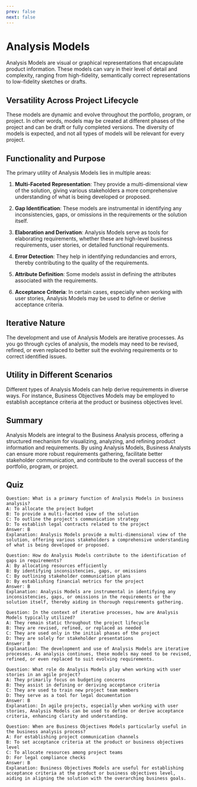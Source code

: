 ```yaml
---
prev: false
next: false
---
```


# Analysis Models

Analysis Models are visual or graphical representations that encapsulate product information. These models can vary in their level of detail and complexity, ranging from high-fidelity, semantically correct representations to low-fidelity sketches or drafts.

## Versatility Across Project Lifecycle

These models are dynamic and evolve throughout the portfolio, program, or project. In other words, models may be created at different phases of the project and can be draft or fully completed versions. The diversity of models is expected, and not all types of models will be relevant for every project.

## Functionality and Purpose

The primary utility of Analysis Models lies in multiple areas:

1. **Multi-Faceted Representation**: They provide a multi-dimensional view of the solution, giving various stakeholders a more comprehensive understanding of what is being developed or proposed.

2. **Gap Identification**: These models are instrumental in identifying any inconsistencies, gaps, or omissions in the requirements or the solution itself.

3. **Elaboration and Derivation**: Analysis Models serve as tools for elaborating requirements, whether these are high-level business requirements, user stories, or detailed functional requirements.

4. **Error Detection**: They help in identifying redundancies and errors, thereby contributing to the quality of the requirements.

5. **Attribute Definition**: Some models assist in defining the attributes associated with the requirements.

6. **Acceptance Criteria**: In certain cases, especially when working with user stories, Analysis Models may be used to define or derive acceptance criteria.

## Iterative Nature

The development and use of Analysis Models are iterative processes. As you go through cycles of analysis, the models may need to be revised, refined, or even replaced to better suit the evolving requirements or to correct identified issues.

## Utility in Different Scenarios

Different types of Analysis Models can help derive requirements in diverse ways. For instance, Business Objectives Models may be employed to establish acceptance criteria at the product or business objectives level.

## Summary

Analysis Models are integral to the Business Analysis process, offering a structured mechanism for visualizing, analyzing, and refining product information and requirements. By using Analysis Models, Business Analysts can ensure more robust requirements gathering, facilitate better stakeholder communication, and contribute to the overall success of the portfolio, program, or project.

## Quiz

```quiz
Question: What is a primary function of Analysis Models in business analysis?
A: To allocate the project budget
B: To provide a multi-faceted view of the solution
C: To outline the project's communication strategy
D: To establish legal contracts related to the project
Answer: B
Explanation: Analysis Models provide a multi-dimensional view of the solution, offering various stakeholders a comprehensive understanding of what is being developed or proposed.

Question: How do Analysis Models contribute to the identification of gaps in requirements?
A: By allocating resources efficiently
B: By identifying inconsistencies, gaps, or omissions
C: By outlining stakeholder communication plans
D: By establishing financial metrics for the project
Answer: B
Explanation: Analysis Models are instrumental in identifying any inconsistencies, gaps, or omissions in the requirements or the solution itself, thereby aiding in thorough requirements gathering.

Question: In the context of iterative processes, how are Analysis Models typically utilized?
A: They remain static throughout the project lifecycle
B: They are revised, refined, or replaced as needed
C: They are used only in the initial phases of the project
D: They are solely for stakeholder presentations
Answer: B
Explanation: The development and use of Analysis Models are iterative processes. As analysis continues, these models may need to be revised, refined, or even replaced to suit evolving requirements.

Question: What role do Analysis Models play when working with user stories in an agile project?
A: They primarily focus on budgeting concerns
B: They assist in defining or deriving acceptance criteria
C: They are used to train new project team members
D: They serve as a tool for legal documentation
Answer: B
Explanation: In agile projects, especially when working with user stories, Analysis Models can be used to define or derive acceptance criteria, enhancing clarity and understanding.

Question: When are Business Objectives Models particularly useful in the business analysis process?
A: For establishing project communication channels
B: To set acceptance criteria at the product or business objectives level
C: To allocate resources among project teams
D: For legal compliance checks
Answer: B
Explanation: Business Objectives Models are useful for establishing acceptance criteria at the product or business objectives level, aiding in aligning the solution with the overarching business goals.
```
